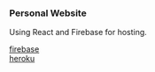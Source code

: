 ### Personal Website
Using React and Firebase for hosting.

[firebase](https://mohammedimran.web.app)  
[heroku](https://mohammedimran.herokuapp.com/)

